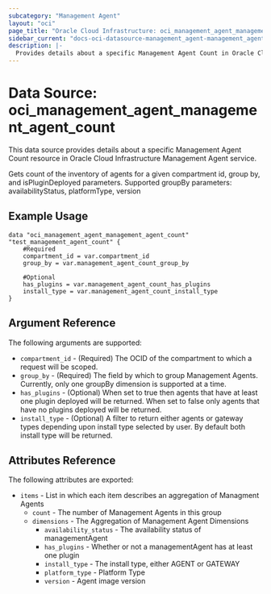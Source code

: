 ```yaml
---
subcategory: "Management Agent"
layout: "oci"
page_title: "Oracle Cloud Infrastructure: oci_management_agent_management_agent_count"
sidebar_current: "docs-oci-datasource-management_agent-management_agent_count"
description: |-
  Provides details about a specific Management Agent Count in Oracle Cloud Infrastructure Management Agent service
---
```


# Data Source: oci_management_agent_management_agent_count
This data source provides details about a specific Management Agent Count resource in Oracle Cloud Infrastructure Management Agent service.

Gets count of the inventory of agents for a given compartment id, group by, and isPluginDeployed parameters.
Supported groupBy parameters: availabilityStatus, platformType, version


## Example Usage

```hcl
data "oci_management_agent_management_agent_count" "test_management_agent_count" {
	#Required
	compartment_id = var.compartment_id
	group_by = var.management_agent_count_group_by

	#Optional
	has_plugins = var.management_agent_count_has_plugins
	install_type = var.management_agent_count_install_type
}
```

## Argument Reference

The following arguments are supported:

* `compartment_id` - (Required) The OCID of the compartment to which a request will be scoped.
* `group_by` - (Required) The field by which to group Management Agents. Currently, only one groupBy dimension is supported at a time.
* `has_plugins` - (Optional) When set to true then agents that have at least one plugin deployed will be returned. When set to false only agents that have no plugins deployed will be returned.
* `install_type` - (Optional) A filter to return either agents or gateway types depending upon install type selected by user. By default both install type will be returned.


## Attributes Reference

The following attributes are exported:

* `items` - List in which each item describes an aggregation of Managment Agents
	* `count` - The number of Management Agents in this group
	* `dimensions` - The Aggregation of Management Agent Dimensions
		* `availability_status` - The availability status of managementAgent
		* `has_plugins` - Whether or not a managementAgent has at least one plugin
		* `install_type` - The install type, either AGENT or GATEWAY
		* `platform_type` - Platform Type
		* `version` - Agent image version


